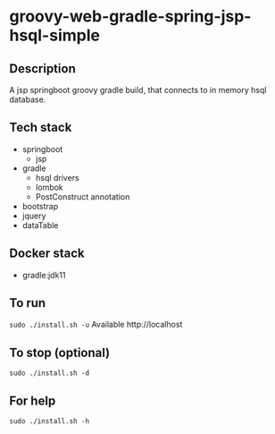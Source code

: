# groovy-web-gradle-spring-jsp-hsql-simple

## Description
A jsp springboot groovy gradle build,
that connects to in memory hsql database.

## Tech stack
- springboot
  - jsp
- gradle
  - hsql drivers
  - lombok
  - PostConstruct annotation
- bootstrap
- jquery
- dataTable

## Docker stack
- gradle:jdk11

## To run
`sudo ./install.sh -u`
Available http://localhost

## To stop (optional)
`sudo ./install.sh -d`

## For help
`sudo ./install.sh -h`

